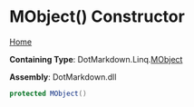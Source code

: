 # MObject\(\) Constructor

[Home](../../../../README.md#_top)

**Containing Type**: DotMarkdown\.Linq\.[MObject](../README.md#_top)

**Assembly**: DotMarkdown\.dll

```csharp
protected MObject()
```

